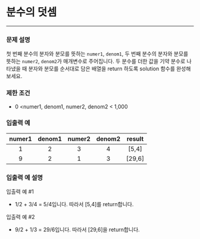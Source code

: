 # 분수의 덧셈
***

### 문제 설명
첫 번째 분수의 분자와 분모를 뜻하는 `numer1`, `denom1`, 두 번째 분수의 분자와 분모를 뜻하는 `numer2`, `denom2`가 매개변수로 주어집니다. 두 분수를 더한 값을 기약 분수로 나타냈을 때 분자와 분모를 순서대로 담은 배열을 return 하도록 solution 함수를 완성해보세요.
### 제한 조건
- 0 <numer1, denom1, numer2, denom2 < 1,000
### 입출력 예
numer1|denom1|numer2|denom2|result
:--:|:--:|:--:|:--:|:--:
1|2|3|4|[5,4]
9|2|1|3|[29,6]
### 입출력 예 설명
입출력 예 #1
- 1/2 + 3/4 = 5/4입니다. 따라서 [5,4]를 return합니다.

입출력 예 #2
- 9/2 + 1/3 = 29/6입니다. 따라서 [29,6]을 return합니다.

